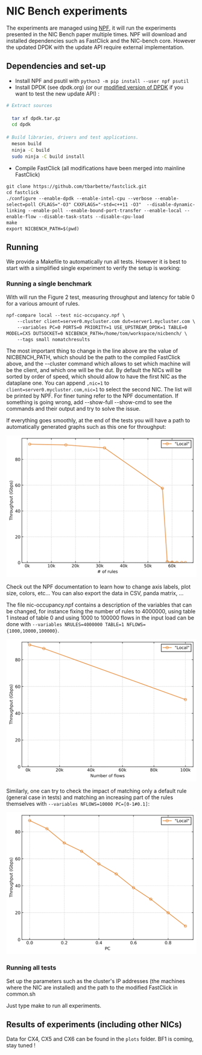 # NIC Bench experiments

The experiments are managed using [NPF](http://github.com/tbarbette/npf/), it will run the experiments presented in the NIC Bench paper multiple times. NPF will download and installed dependencies such as FastClick and the NIC-bench core. However the updated DPDK with the update API require external implementation.


## Dependencies and set-up

 * Install NPF and psutil with `python3 -m pip install --user npf psutil`
 * Install DPDK (see dpdk.org) (or our [modified version of DPDK](http://github.com/nicbench/dpdk/) if you want to test the new update API) :
 ```bash
 # Extract sources

   tar xf dpdk.tar.gz
   cd dpdk

 # Build libraries, drivers and test applications.
   meson build
   ninja -C build
   sudo ninja -C build install
 ```
 * Compile FastClick (all modifications have been merged into mainline FastClick)

```
git clone https://github.com/tbarbette/fastclick.git
cd fastclick
./configure --enable-dpdk --enable-intel-cpu --verbose --enable-select=poll CFLAGS="-O3" CXXFLAGS="-std=c++11 -O3"  --disable-dynamic-linking --enable-poll --enable-bound-port-transfer --enable-local --enable-flow --disable-task-stats --disable-cpu-load
make
export NICBENCH_PATH=$(pwd)
```

## Running

We provide a Makefile to automatically run all tests. However it is best to start with a simplified single experiment to verify the setup is working:

### Running a single benchmark

With will run the Figure 2 test, measuring throughput and latency for table 0 for a various amount of rules.
```
npf-compare local --test nic-occupancy.npf \
    --cluster client=server0.mycluster.com dut=server1.mycluster.com \
    --variables PC=0 PORTS=0 PRIORITY=1 USE_UPSTREAM_DPDK=1 TABLE=0 MODEL=CX5 DUTSOCKET=0 NICBENCH_PATH=/home/tom/workspace/nicbench/ \
    --tags small nomatchresults
```
The most important thing to change in the line above are the value of NICBENCH_PATH, which should be the path to the compiled FastClick above, and the --cluster command which allows to set which machine will be the client, and which one will be the dut. By default the NICs will be sorted by order of speed, which should allow to have the first NIC as the dataplane one. You can append `,nic=1` to `client=server0.mycluster.com,nic=1` to select the second NIC. The list will be printed by NPF. For finer tuning refer to the NPF documentation.
If something is going wrong, add --show-full --show-cmd to see the commands and their output and try to solve the issue.

If everything goes smoothly, at the end of the tests you will have a path to automatically generated graphs such as this one for throughput:

![Throughput for the example command](nic-occupancy-example-0.svg)

Check out the NPF documentation to learn how to change axis labels, plot size, colors, etc... You can also export the data in CSV, panda matrix, ...

The file nic-occupancy.npf contains a description of the variables that can be changed, for instance fixing the number of rules to 4000000, using table 1 instead of table 0 and using 1000 to 100000 flows in the input load can be done with `--variables NRULES=4000000 TABLE=1 NFLOWS={1000,10000,100000}`.


![Throughput for the example command](nic-occupancy-example-1.svg)

Similarly, one can try to check the impact of matching only a default rule (general case in tests) and matching an increasing part of the rules themselves with `--variables NFLOWS=10000 PC=[0-1#0.1]`:

![Throughput for the example command](nic-occupancy-example-2.svg)


### Running all tests
Set up the parameters such as the cluster's IP addresses (the machines where the NIC are installed) and the path to the modified FastClick in common.sh

Just type make to run all experiments.


## Results of experiments (including other NICs)

Data for CX4, CX5 and CX6 can be found in the `plots` folder. BF1 is coming, stay tuned !

